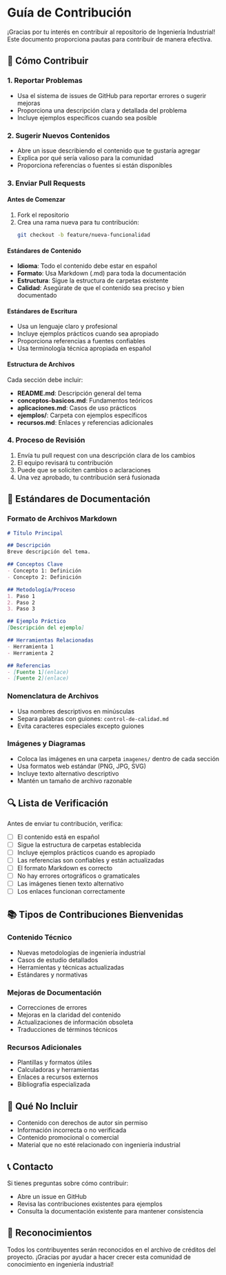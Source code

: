 # Guía de Contribución

¡Gracias por tu interés en contribuir al repositorio de Ingeniería Industrial! Este documento proporciona pautas para contribuir de manera efectiva.

## 🤝 Cómo Contribuir

### 1. Reportar Problemas
- Usa el sistema de issues de GitHub para reportar errores o sugerir mejoras
- Proporciona una descripción clara y detallada del problema
- Incluye ejemplos específicos cuando sea posible

### 2. Sugerir Nuevos Contenidos
- Abre un issue describiendo el contenido que te gustaría agregar
- Explica por qué sería valioso para la comunidad
- Proporciona referencias o fuentes si están disponibles

### 3. Enviar Pull Requests

#### Antes de Comenzar
1. Fork el repositorio
2. Crea una rama nueva para tu contribución:
   ```bash
   git checkout -b feature/nueva-funcionalidad
   ```

#### Estándares de Contenido
- **Idioma**: Todo el contenido debe estar en español
- **Formato**: Usa Markdown (.md) para toda la documentación
- **Estructura**: Sigue la estructura de carpetas existente
- **Calidad**: Asegúrate de que el contenido sea preciso y bien documentado

#### Estándares de Escritura
- Usa un lenguaje claro y profesional
- Incluye ejemplos prácticos cuando sea apropiado
- Proporciona referencias a fuentes confiables
- Usa terminología técnica apropiada en español

#### Estructura de Archivos
Cada sección debe incluir:
- **README.md**: Descripción general del tema
- **conceptos-basicos.md**: Fundamentos teóricos
- **aplicaciones.md**: Casos de uso prácticos
- **ejemplos/**: Carpeta con ejemplos específicos
- **recursos.md**: Enlaces y referencias adicionales

### 4. Proceso de Revisión
1. Envía tu pull request con una descripción clara de los cambios
2. El equipo revisará tu contribución
3. Puede que se soliciten cambios o aclaraciones
4. Una vez aprobado, tu contribución será fusionada

## 📝 Estándares de Documentación

### Formato de Archivos Markdown
```markdown
# Título Principal

## Descripción
Breve descripción del tema.

## Conceptos Clave
- Concepto 1: Definición
- Concepto 2: Definición

## Metodología/Proceso
1. Paso 1
2. Paso 2
3. Paso 3

## Ejemplo Práctico
[Descripción del ejemplo]

## Herramientas Relacionadas
- Herramienta 1
- Herramienta 2

## Referencias
- [Fuente 1](enlace)
- [Fuente 2](enlace)
```

### Nomenclatura de Archivos
- Usa nombres descriptivos en minúsculas
- Separa palabras con guiones: `control-de-calidad.md`
- Evita caracteres especiales excepto guiones

### Imágenes y Diagramas
- Coloca las imágenes en una carpeta `imagenes/` dentro de cada sección
- Usa formatos web estándar (PNG, JPG, SVG)
- Incluye texto alternativo descriptivo
- Mantén un tamaño de archivo razonable

## 🔍 Lista de Verificación

Antes de enviar tu contribución, verifica:

- [ ] El contenido está en español
- [ ] Sigue la estructura de carpetas establecida
- [ ] Incluye ejemplos prácticos cuando es apropiado
- [ ] Las referencias son confiables y están actualizadas
- [ ] El formato Markdown es correcto
- [ ] No hay errores ortográficos o gramaticales
- [ ] Las imágenes tienen texto alternativo
- [ ] Los enlaces funcionan correctamente

## 📚 Tipos de Contribuciones Bienvenidas

### Contenido Técnico
- Nuevas metodologías de ingeniería industrial
- Casos de estudio detallados
- Herramientas y técnicas actualizadas
- Estándares y normativas

### Mejoras de Documentación
- Correcciones de errores
- Mejoras en la claridad del contenido
- Actualizaciones de información obsoleta
- Traducciones de términos técnicos

### Recursos Adicionales
- Plantillas y formatos útiles
- Calculadoras y herramientas
- Enlaces a recursos externos
- Bibliografía especializada

## 🚫 Qué No Incluir

- Contenido con derechos de autor sin permiso
- Información incorrecta o no verificada
- Contenido promocional o comercial
- Material que no esté relacionado con ingeniería industrial

## 📞 Contacto

Si tienes preguntas sobre cómo contribuir:
- Abre un issue en GitHub
- Revisa las contribuciones existentes para ejemplos
- Consulta la documentación existente para mantener consistencia

## 🙏 Reconocimientos

Todos los contribuyentes serán reconocidos en el archivo de créditos del proyecto. ¡Gracias por ayudar a hacer crecer esta comunidad de conocimiento en ingeniería industrial!
